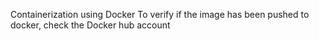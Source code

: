 Containerization using Docker
To verify if the image has been pushed to docker, check the Docker hub account
